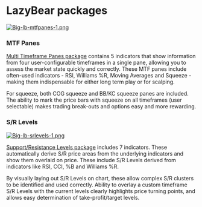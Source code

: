 
# LazyBear packages

[![Big-lb-mtfpanes-1.png](https://wiki-pics.tradingview.com/tv/thumb/3/33/Big-lb-mtfpanes-1.png/300px-Big-lb-mtfpanes-1.png)](https://www.tradingview.com/wiki/File:Big-lb-mtfpanes-1.png)

### MTF Panes

[Multi Timeframe Panes package](https://www.tradingview.com/market/lb-mtfpanes/)  contains 5 indicators that show information from four user-configurable timeframes in a single pane, allowing you to assess the market state quickly and correctly. These MTF panes include often-used indicators - RSI, Williams %R, Moving Averages and Squeeze - making them indispensable for either long term play or for scalping.

For squeeze, both COG squeeze and BB/KC squeeze panes are included. The ability to mark the price bars with squeeze on all timeframes (user selectable) makes trading break-outs and options easy and more rewarding.

### S/R Levels

[![Big-lb-srlevels-1.png](https://wiki-pics.tradingview.com/tv/thumb/8/84/Big-lb-srlevels-1.png/300px-Big-lb-srlevels-1.png)](https://www.tradingview.com/wiki/File:Big-lb-srlevels-1.png)

[Support/Resistance Levels package](https://www.tradingview.com/market/lb-srlevels/)  includes 7 indicators. These automatically derive S/R price areas from the underlying indicators and show them overlaid on price. These include S/R Levels derived from indicators like RSI, CCI, %B and Williams %R.

By visually laying out S/R Levels on chart, these allow complex S/R clusters to be identified and used correctly. Ability to overlay a custom timeframe S/R Levels with the current levels clearly highlights price turning points, and allows easy determination of take-profit/target levels.